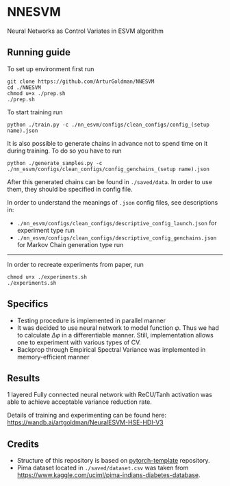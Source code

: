 # NNESVM
Neural Networks as Control Variates in ESVM algorithm


## Running guide

To set up environment first run
```
git clone https://github.com/ArturGoldman/NNESVM
cd ./NNESVM
chmod u+x ./prep.sh
./prep.sh
```

To start training run
```
python ./train.py -c ./nn_esvm/configs/clean_configs/config_(setup name).json
```

It is also possible to generate chains in advance not to spend time on it during training.
To do so you have to run
```
python ./generate_samples.py -c ./nn_esvm/configs/clean_configs/config_genchains_(setup name).json
```
After this generated chains can be found in `./saved/data`. In order to use them, they should be specified
in config file. 

In order to understand the meanings of `.json` config files, see descriptions in:
- `./nn_esvm/configs/clean_configs/descriptive_config_launch.json` for experiment type run
- `./nn_esvm/configs/clean_configs/descriptive_config_genchains.json` for Markov Chain generation type run
___

In order to recreate experiments from paper, run

```
chmod u+x ./experiments.sh
./experiments.sh
```

## Specifics

- Testing procedure is implemented in parallel manner
- It was decided to use neural network to model function $\varphi$. 
Thus we had to calculate $\Delta\varphi$ in a differentiable manner.
Still, implementation allows one to experiment with various types of CV.
- Backprop through Empirical Spectral Variance was implemented in memory-efficient manner


## Results
1 layered Fully connected neural network with ReCU/Tanh activation was able to achieve acceptable variance reduction rate.

Details of training and experimenting can be found here: https://wandb.ai/artgoldman/NeuralESVM-HSE-HDI-V3


## Credits
- Structure of this repository is based on [pytorch-template](https://github.com/victoresque/pytorch-template) repository.
- Pima dataset located in `./saved/dataset.csv` was taken from https://www.kaggle.com/uciml/pima-indians-diabetes-database.
